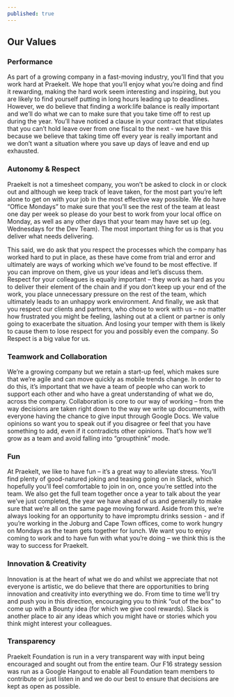 ```yaml
---
published: true
---
```



## Our Values

### Performance
As part of a growing company in a fast-moving industry, you’ll find that you work hard at Praekelt. We hope that you’ll enjoy what you’re doing and find it rewarding, making the hard work seem interesting and inspiring, but you are likely to find yourself putting in long hours leading up to deadlines. However, we do believe that finding a work:life balance is really important and we’ll do what we can to make sure that you take time off to rest up during the year. You’ll have noticed a clause in your contract that stipulates that you can’t hold leave over from one fiscal to the next - we have this because we believe that taking time off every year is really important and we don’t want a situation where you save up days of leave and end up exhausted.

### Autonomy & Respect
Praekelt is not a timesheet company, you won’t be asked to clock in or clock out and although we keep track of leave taken, for the most part you’re left alone to get on with your job in the most effective way possible. We do have “Office Mondays” to make sure that you’ll see the rest of the team at least one day per week so please do your best to work from your local office on Monday, as well as any other days that your team may have set up (eg. Wednesdays for the Dev Team). The most important thing for us is that you deliver what needs delivering.
 
This said, we do ask that you respect the processes which the company has worked hard to put in place, as these have come from trial and error and ultimately are ways of working which we’ve found to be most effective. If you can improve on them, give us your ideas and let’s discuss them. Respect for your colleagues is equally important – they work as hard as you to deliver their element of the chain and if you don’t keep up your end of the work, you place unnecessary pressure on the rest of the team, which ultimately leads to an unhappy work environment. And finally, we ask that you respect our clients and partners, who chose to work with us – no matter how frustrated you might be feeling, lashing out at a client or partner is only going to exacerbate the situation. And losing your temper with them is likely to cause them to lose respect for you and possibly even the company. So Respect is a big value for us.

### Teamwork and Collaboration
We’re a growing company but we retain a start-up feel, which makes sure that we’re agile and can move quickly as mobile trends change. In order to do this, it’s important that we have a team of people who can work to support each other and who have a great understanding of what we do, across the company. Collaboration is core to our way of working – from the way decisions are taken right down to the way we write up documents, with everyone having the chance to give input through Google Docs.  We value opinions so want you to speak out if you disagree or feel that you have something to add, even if it contradicts other opinions. That’s how we’ll grow as a team and avoid falling into “groupthink” mode. 

### Fun
At Praekelt, we like to have fun – it’s a great way to alleviate stress. You’ll find plenty of good-natured joking and teasing going on in Slack, which hopefully you’ll feel comfortable to join in on, once you’re settled into the team. We also get the full team together once a year to talk about the year we’ve just completed, the year we have ahead of us and generally to make sure that we’re all on the same page moving forward. Aside from this, we’re always looking for an opportunity to have impromptu drinks session - and if you’re working in the Joburg and Cape Town offices, come to work hungry on Mondays as the team gets together for lunch. We want you to enjoy coming to work and to have fun with what you’re doing – we think this is the way to success for Praekelt.

### Innovation & Creativity
Innovation is at the heart of what we do and whilst we appreciate that not everyone is artistic, we do believe that there are opportunities to bring innovation and creativity into everything we do. From time to time we’ll try and push you in this direction, encouraging you to think “out of the box” to come up with a Bounty idea (for which we give cool rewards). Slack is another place to air any ideas which you might have or stories which you think might interest your colleagues.

### Transparency
Praekelt Foundation is run in a very transparent way with input being encouraged and sought out from the entire team. Our F16 strategy session was run as a Google Hangout to enable all Foundation team members to contribute or just listen in and we do our best to ensure that decisions are kept as open as possible.
